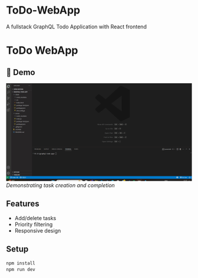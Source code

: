 # ToDo-WebApp
A fullstack GraphQL Todo Application with React frontend

# ToDo WebApp

## 🚀 Demo  
![ToDo App Demo](./todo-webapp-demo.gif)  
*Demonstrating task creation and completion*

## Features
- Add/delete tasks
- Priority filtering
- Responsive design

## Setup
```bash
npm install
npm run dev
```